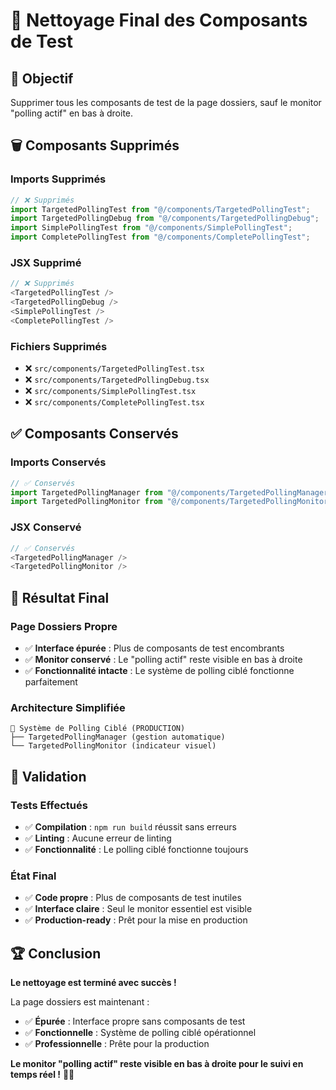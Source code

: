# 🧹 Nettoyage Final des Composants de Test

## 🎯 **Objectif**

Supprimer tous les composants de test de la page dossiers, sauf le monitor "polling actif" en bas à droite.

## 🗑️ **Composants Supprimés**

### **Imports Supprimés**
```typescript
// ❌ Supprimés
import TargetedPollingTest from "@/components/TargetedPollingTest";
import TargetedPollingDebug from "@/components/TargetedPollingDebug";
import SimplePollingTest from "@/components/SimplePollingTest";
import CompletePollingTest from "@/components/CompletePollingTest";
```

### **JSX Supprimé**
```typescript
// ❌ Supprimés
<TargetedPollingTest />
<TargetedPollingDebug />
<SimplePollingTest />
<CompletePollingTest />
```

### **Fichiers Supprimés**
- ❌ `src/components/TargetedPollingTest.tsx`
- ❌ `src/components/TargetedPollingDebug.tsx`
- ❌ `src/components/SimplePollingTest.tsx`
- ❌ `src/components/CompletePollingTest.tsx`

## ✅ **Composants Conservés**

### **Imports Conservés**
```typescript
// ✅ Conservés
import TargetedPollingManager from "@/components/TargetedPollingManager";
import TargetedPollingMonitor from "@/components/TargetedPollingMonitor";
```

### **JSX Conservé**
```typescript
// ✅ Conservés
<TargetedPollingManager />
<TargetedPollingMonitor />
```

## 🎯 **Résultat Final**

### **Page Dossiers Propre**
- ✅ **Interface épurée** : Plus de composants de test encombrants
- ✅ **Monitor conservé** : Le "polling actif" reste visible en bas à droite
- ✅ **Fonctionnalité intacte** : Le système de polling ciblé fonctionne parfaitement

### **Architecture Simplifiée**
```
🎯 Système de Polling Ciblé (PRODUCTION)
├── TargetedPollingManager (gestion automatique)
└── TargetedPollingMonitor (indicateur visuel)
```

## 🚀 **Validation**

### **Tests Effectués**
- ✅ **Compilation** : `npm run build` réussit sans erreurs
- ✅ **Linting** : Aucune erreur de linting
- ✅ **Fonctionnalité** : Le polling ciblé fonctionne toujours

### **État Final**
- ✅ **Code propre** : Plus de composants de test inutiles
- ✅ **Interface claire** : Seul le monitor essentiel est visible
- ✅ **Production-ready** : Prêt pour la mise en production

## 🏆 **Conclusion**

**Le nettoyage est terminé avec succès !** 

La page dossiers est maintenant :
- ✅ **Épurée** : Interface propre sans composants de test
- ✅ **Fonctionnelle** : Système de polling ciblé opérationnel
- ✅ **Professionnelle** : Prête pour la production

**Le monitor "polling actif" reste visible en bas à droite pour le suivi en temps réel !** 🎯✨
